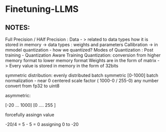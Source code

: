 # Finetuning-LLMS

## NOTES: 

Full Precision / HAlf Precision : Data - > related to data types how it is stored in memory -> data types : weights and parameters
Callibration -> in mmodel quantization - how we quantized?
Modes of Quantization :  Post training - Quantization Aware Training
Quantization: conversion from higher memory format to lower memory format
Weights are in the form of matrix - > Every value is stored in memory in the form of 32bits

symmetric distribution: evenly distributed 
                        batch symmetric
                        [0-1000]  batch normalization - near 0 centered
                        scale factor ( 1000-0 / 255-0)   any number convert from fp32 to uint8 
                        
asymmetric:

[-20 ... 1000]
[0 .... 255 ]

forcefully assingn value 

-20/4 = 5 - 5 = 0 assigning 0 to -20
